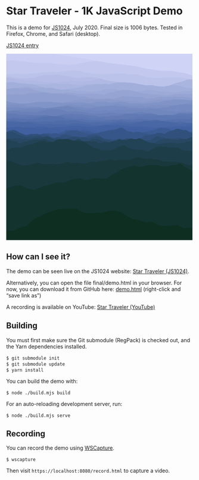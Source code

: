 # Star Traveler - 1K JavaScript Demo

This is a demo for [JS1024](https://js1024.fun/), July 2020. Final size is 1006 bytes. Tested in Firefox, Chrome, and Safari (desktop).

[JS1024 entry](https://www.js1024.fun/demos/2020#27)

![Mountain flyby](sample.gif)

## How can I see it?

The demo can be seen live on the JS1024 website: [Star Traveler (JS1024)](https://www.js1024.fun/demos/2020#27).

Alternatively, you can open the file final/demo.html in your browser. For now, you can download it from GitHub here: [demo.html](https://raw.githubusercontent.com/depp/demo-traveler/trunk/final/demo.html) (right-click and “save link as”)

A recording is available on YouTube: [Star Traveler (YouTube)](https://www.youtube.com/watch?v=XO-GeD-VRgU)

## Building

You must first make sure the Git submodule (RegPack) is checked out, and the Yarn dependencies installed.

```shell
$ git submodule init
$ git submodule update
$ yarn install
```

You can build the demo with:

```shell
$ node ./build.mjs build
```

For an auto-reloading development server, run:

```shell
$ node ./build.mjs serve
```

## Recording

You can record the demo using [WSCapture](https://github.com/depp/wscapture).

```shell
$ wscapture
```

Then visit `https://localhost:8080/record.html` to capture a video.
